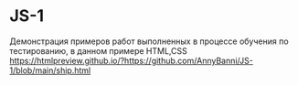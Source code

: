 # JS-1
Демонстрация примеров работ выполненных в процессе обучения по тестированию, в данном примере HTML,CSS https://htmlpreview.github.io/?https://github.com/AnnyBanni/JS-1/blob/main/ship.html
